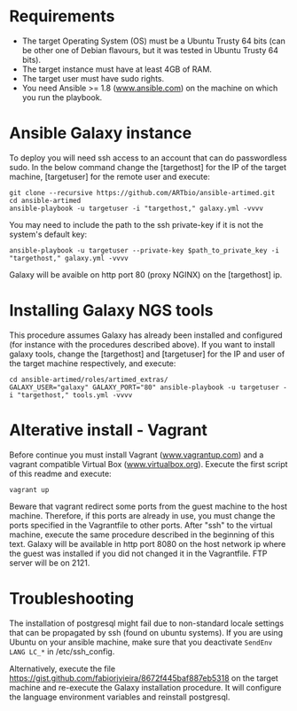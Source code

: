# Requirements
  * The target Operating System (OS)  must be a Ubuntu Trusty 64 bits (can be other one of Debian flavours, but it was tested in Ubuntu Trusty 64 bits).
  * The target instance must have at least 4GB of RAM.
  * The target user must have sudo rights.
  * You need Ansible >= 1.8 (www.ansible.com) on the machine on which you run the playbook.
  
# Ansible Galaxy instance
To deploy you will need ssh access to an account that can do passwordless sudo.
In the below command change the [targethost] for the IP of the target machine, [targetuser] for the remote user and execute:
```
git clone --recursive https://github.com/ARTbio/ansible-artimed.git
cd ansible-artimed
ansible-playbook -u targetuser -i "targethost," galaxy.yml -vvvv
```
You may need to include the path to the ssh private-key if it is not the system's default key:
```
ansible-playbook -u targetuser --private-key $path_to_private_key -i "targethost," galaxy.yml -vvvv
```

Galaxy will be avaible on http port 80 (proxy NGINX) on the [targethost] ip.

# Installing Galaxy NGS tools
This procedure assumes Galaxy has already been installed and configured (for instance with the procedures described above).
If you want to install galaxy tools, change the [targethost] and [targetuser] for the IP and user of the target machine respectively, and execute: 
```
cd ansible-artimed/roles/artimed_extras/
GALAXY_USER="galaxy" GALAXY_PORT="80" ansible-playbook -u targetuser -i "targethost," tools.yml -vvvv
```

# Alterative install - Vagrant
Before continue you must install Vagrant (www.vagrantup.com) and a vagrant compatible Virtual Box (www.virtualbox.org).
Execute the first script of this readme and execute:
```
vagrant up
```
Beware that vagrant redirect some ports from the guest machine to the host machine. 
Therefore, if this ports are already in use, you must change the ports specified in the Vagrantfile to other ports.
After "ssh" to the virtual machine, execute the same procedure described in the beginning of this text. 
Galaxy will be available in http port 8080 on the host network ip where the guest was installed if you did not changed it in the Vagrantfile. FTP server will be on 2121.

# Troubleshooting
The installation of postgresql might fail due to non-standard locale settings that can be propagated by ssh (found on ubuntu systems).
If you are using Ubuntu on your ansible machine, make sure that you deactivate `SendEnv LANG LC_*` in /etc/ssh_config.

Alternatively, execute the file https://gist.github.com/fabiorjvieira/8672f445baf887eb5318 on the target machine and re-execute the Galaxy installation procedure.
It will configure the language environment variables and reinstall postgresql.
